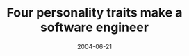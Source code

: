 ---
abstract: ''
authors:
- Wolfgang Zuser
- Thomas Grechenig
date: '2004-06-21'
featured: false
publication_types:
- '0'
publishDate: '2004-06-21'
title: Four personality traits make a software engineer
url_pdf: ''
---